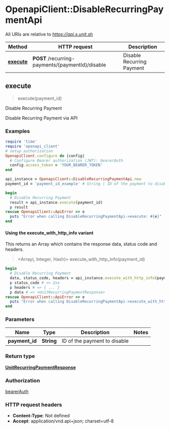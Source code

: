 # OpenapiClient::DisableRecurringPaymentApi

All URIs are relative to *https://api.s.unit.sh*

| Method | HTTP request | Description |
| ------ | ------------ | ----------- |
| [**execute**](DisableRecurringPaymentApi.md#execute) | **POST** /recurring-payments/{paymentId}/disable | Disable Recurring Payment |


## execute

> <UnitRecurringPaymentResponse> execute(payment_id)

Disable Recurring Payment

Disable Recurring Payment via API 

### Examples

```ruby
require 'time'
require 'openapi_client'
# setup authorization
OpenapiClient.configure do |config|
  # Configure Bearer authorization (JWT): bearerAuth
  config.access_token = 'YOUR_BEARER_TOKEN'
end

api_instance = OpenapiClient::DisableRecurringPaymentApi.new
payment_id = 'payment_id_example' # String | ID of the payment to disable

begin
  # Disable Recurring Payment
  result = api_instance.execute(payment_id)
  p result
rescue OpenapiClient::ApiError => e
  puts "Error when calling DisableRecurringPaymentApi->execute: #{e}"
end
```

#### Using the execute_with_http_info variant

This returns an Array which contains the response data, status code and headers.

> <Array(<UnitRecurringPaymentResponse>, Integer, Hash)> execute_with_http_info(payment_id)

```ruby
begin
  # Disable Recurring Payment
  data, status_code, headers = api_instance.execute_with_http_info(payment_id)
  p status_code # => 2xx
  p headers # => { ... }
  p data # => <UnitRecurringPaymentResponse>
rescue OpenapiClient::ApiError => e
  puts "Error when calling DisableRecurringPaymentApi->execute_with_http_info: #{e}"
end
```

### Parameters

| Name | Type | Description | Notes |
| ---- | ---- | ----------- | ----- |
| **payment_id** | **String** | ID of the payment to disable |  |

### Return type

[**UnitRecurringPaymentResponse**](UnitRecurringPaymentResponse.md)

### Authorization

[bearerAuth](../README.md#bearerAuth)

### HTTP request headers

- **Content-Type**: Not defined
- **Accept**: application/vnd.api+json; charset=utf-8

